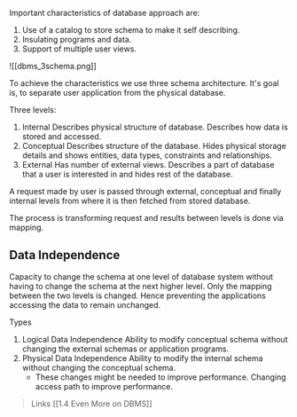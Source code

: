 Important characteristics of database approach are:
1) Use of a catalog to store schema to make it self describing.
2) Insulating programs and data.
3) Support of multiple user views.

![[dbms_3schema.png]]

To achieve the characteristics we use three schema architecture.
It's goal is, to separate user application from the physical database.

Three levels: 
1) Internal
	Describes physical structure of database. Describes how data is stored and accessed.
2) Conceptual
	Describes structure of the database. Hides physical storage details and shows entities, data types, constraints and relationships.
3) External
	Has number of external views. Describes a part of database that a user is interested in and hides rest of the database.

A request made by user is passed through external, conceptual and finally internal levels from where it is then fetched from stored database.

The process is transforming request and results between levels is done via mapping. 

## Data Independence

Capacity to change the schema at one level of database system without having to change the schema at the next higher level. Only the mapping between the two levels is changed. Hence preventing the applications accessing the data to remain unchanged.

Types
1) Logical Data Independence 
	Ability to modify conceptual schema without changing the external schemas or application programs.
2) Physical Data Independence
	Ability to modify the internal schema without changing the conceptual schema. 
	- These changes might be needed to improve performance. Changing access path to improve performance. 

>Links
	[[1.4 Even More on DBMS]]